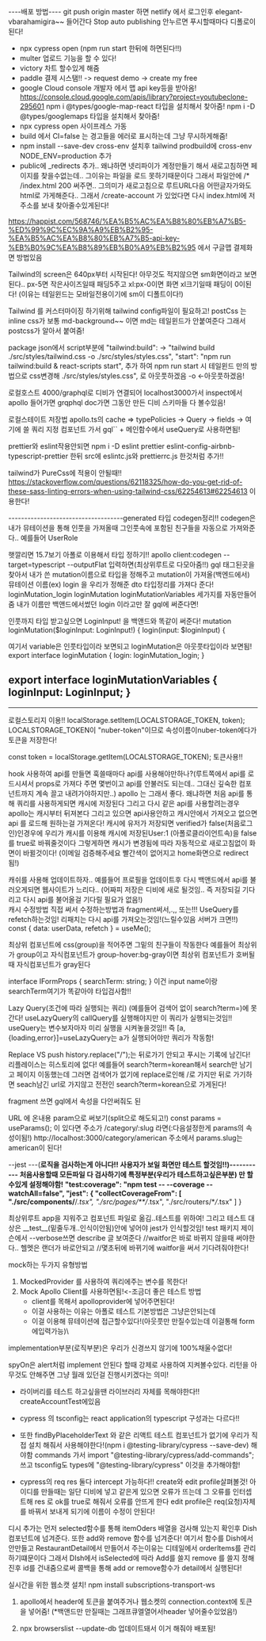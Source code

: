 ----배포 방법----
git push origin master 하면
netlify 에서 로그인후 elegant-vbarahamigira~~ 들어간다
Stop auto publishing 안누르면 푸시할때마다 디폴로이 된다!

- npx cypress open (npm run start 한뒤에 하면된다!!)
- multer 업로드 기능을 할 수 있다!
- victory 차트 할수있게 해줌
- paddle 결제 시스탬!! -> request demo -> create my free
- google Cloud console 개발자 에서 맵 api key등을 받아옴!
  https://console.cloud.google.com/apis/library?project=youtubeclone-295601
  npm i @types/google-map-react 타입을 설치해서 찾아줌!
  npm i -D @types/googlemaps 타입을 설치해서 찾아줌!
- npx cypress open 사이프레스 가동
- build 에서 CI=false 는 경고들을 에러로 표시하는데 그냥 무시하게해줌!
- npm install --save-dev cross-env 설치후 tailwind prodbuild에 cross-env NODE_ENV=production 추가
- public에 \_redirects 추가.. 왜냐하면 넷리파이가 계정만들기 해서 새로고침하면
  페이지를 찾을수없는데.. 그이유는 파일을 로드 못하기때문이다 그래서
  파일안에 /\* /index.html 200 써주면.. 그의미가 새로고침으로 루트URL다음 어떤글자가와도
  html로 가게해준다.. 그래서 /create-account 가 있었다면 다시 index.html에 저주소를 보내
  찾아줄수있게된다!

https://happist.com/568746/%EA%B5%AC%EA%B8%80%EB%A7%B5-%ED%99%9C%EC%9A%A9%EB%B2%95-%EA%B5%AC%EA%B8%80%EB%A7%B5-api-key-%EB%B0%9C%EA%B8%89%EB%B0%A9%EB%B2%95
에서 구글맵 결제화면 방법있음

Tailwind의 screen은 640px부터 시작된다!
아무것도 적지않으면 sm화면이라고 보면된다.. px-5면 작은사이즈일때 패딩5주고
xl:px-0이면 화면 xl크기일때 패딩이 0이된다!
(이유는 테일윈드는 모바일전용이기에 sm이 디폴트이다!)

Tailwind 를 커스터마이징 하기위해 tailwind config파일이 필요하고!
postCss 는 inline css가 보통 md-background~~
이면 md는 테일윈드가 안붙여준다 그래서 postcss가 알아서 붙여줌!

package json에서 script부분에
"tailwind:build": ->
"tailwind build ./src/styles/tailwind.css -o ./src/styles/styles.css",
"start": "npm run tailwind:build & react-scripts start",
추가 하여 npm run start 시 테일윈드 만의 방법으로
css변경해 ./src/styles/styles.css", 로 아웃풋하겠음 -o <-아웃풋하겠음!

로컬호스트 4000/graphql로 디비가 연결되어 localhost3000가서 inspect에서
apollo 들어가면 grqphql doc가면 그동안 만든 디비 스키마들 다 볼수있음!

로컬스테이트 저장법
apollo.ts의 cache => typePolicies -> Query -> fields -> 여기에 쓸 쿼리 지정
컴포넌트 가서 gql`` + 메인함수에서 useQuery로 사용하면됨!

prettier와 eslint작용안되면
npm i -D eslint prettier eslint-config-airbnb-typescript-prettier
한뒤 src에 eslintc.js와 prettierrc.js 한것처럼 추가!!

tailwind가 PureCss에 적용이 안될때!!
https://stackoverflow.com/questions/62118325/how-do-you-get-rid-of-these-sass-linting-errors-when-using-tailwind-css/62254613#62254613
이용한다!

------------------------------------generated 타입 codegen정리!!
codegen<global>은
내가 뮤테이션을 통해 인풋을 가져올때 그인풋속에 포함된 친구들을
자동으로 가져와준다.. 예를들어 UserRole

햇깔리면 15.7보기
아폴로 이용해서 타입 정하기!!
apollo client:codegen --target=typescript --outputFlat 입력하면(최상위루트로 다모아줌!!)
gql 태그된곳을 찾아서 내가 쓴 mutation이름으로 타입을 정해주고 mutation이 가져올(백엔드에서) 뮤테이션 이름(ex) login 을 우리가 정해준 dto 타입정리를 가져다 준다! loginMutation_login loginMutation loginMutationVariables 세가지를 자동만들어줌 내가 이름만 백앤드에서썼던 login 이라고만 잘 gql에 써준다면!

인풋까지 타입 받고싶으면 LoginInput! 을 백앤드와 똑같이 써준다!
mutation loginMutation($loginInput: LoginInput!) {
login(input: $loginInput) {

여기서 variable은 인풋타입이라 보면되고
loginMutation은 아웃풋타입이라 보면됨!
export interface loginMutation {
login: loginMutation_login;
}

export interface loginMutationVariables {
loginInput: LoginInput;
}
--

---

로컬스토리지 이용!!
localStorage.setItem(LOCALSTORAGE_TOKEN, token);
LOCALSTORAGE_TOKEN이 "nuber-token"이므로 속성이름이nuber-token에다가
토큰을 저장한다!

const token = localStorage.getItem(LOCALSTORAGE_TOKEN);
토큰사용!!

hook 사용하여 api를 만들면
훅쓸때마다 api를 사용해야만하나?(루트쪽에서
api를 로드시셔서 props로 가져다 주면 몇번이고
api를 안불러도 되는데.. 그대신 깊숙한 컴포넌트까지
계속 끌고 내려가야하지만..)
apollo 는 그래서 좋다. 왜냐하면 처음 api를 통해
쿼리를 사용하게되면 캐시에 저장된다 그리고 다시 같은 api를
사용할려는경우 apollo는 캐시부터 뒤져본다 그리고 있으면 api사용안하고
캐시안에서 가져오고 없으면 api 를 로드해 원하는걸 가져온다!
캐시에 유저가 저장되면 verified가 false(처음로그인)인경우에
우리가 캐시를 이용해 캐시에 저장된User:1 (아폴로클라이언트속)을 false를
true로 바꿔줄것이다 그렇게하면 캐시가 변경됨에 따라 자동적으로 새로고침없이
화면이 바뀔것이다! (이메일 검증해주세요 빨간색이 없어지고 home화면으로 redirect됨!)

캐쉬를 사용해 업데이트하자.. 예를들어 프로필을 업데이트후 다시
백앤드에서 api를 불러오게되면
웹사이트가 느리다..
(어짜피 저장은 디비에 새로 될것임.. 즉 저장되길 기다리고 다시
api를 불어올걸 기다릴 필요가 없음!)  
캐시 수정방법 직접 써서 수정하는방법과 fragment써서,.,,
또는!!!
UseQuery를 refetch하는것임!
리패치는 다시 api를 가져오는것임!(느릴수있음 서버가 크면!!)
const { data: userData, refetch } = useMe();

최상위 컴포넌트에 css(group)을 적어주면 그밑의 친구들이 작동한다
예를들어 최상위가 group이고 자식컴포넌트가 group-hover:bg-gray이면
최상위 컴포넌트가 호버될때 자식컴포넌트가 gray된다

interface IFormProps {
searchTerm: string;
}
이건 input name이랑 searchTerm여기가 똑같아야 타입검사함!!

Lazy Query(조건에 따라 실행되는 쿼리)
(예를들어 검색어 없이 search?term=)에 못간다!
useLazyQuery의 callQuery를 실행해야지만 이 쿼리가 실행되는것임!!
useQuery는 변수보자마자 미리 실행을 시켜놓을것임!!
즉 [a,{loading,error}]=useLazyQuery는 a가 실행되어야만 쿼리가 작동함!

Replace VS push
history.replace("/");는 뒤로가기 안되고 푸시는
기록에 남긴다! 리플레이스는 히스토리에 없다!
예를들어 search?term=korean해서 search만 남기고 페이지 이동했는데
그러면 검색어가 없기에 replace로인해 /로 가지만 뒤로 가기하면 seach남긴
url로 가지않고 전전인 search?term=korean으로 가게된다!

fragment 쓰면 gql에서 속성을 다안써줘도 된

URL 에 온내용 param으로 써보기(split으로 해도되고!)
const params = useParams<ICategoryParams>();
이 있다면 주소가 /category/:slug 라면(:다음설정한게 params의 속성이됨!)
http://localhost:3000/category/american 주소에서
params.slug는 american이 된다!

--jest
---(**로직을 검사하는게 아니다!! 사용자가 보일 화면만 테스트 할것임!!)-----------
처음사용할때 모든파일 다 검사하기에 특정부분(우리가 테스트하고싶은부분)
만 할수있게 설정해야함!
"test:coverage": "npm test -- --coverage --watchAll=false",
"jest": {
"collectCoverageFrom": [
"./src/components/**/_.tsx",
"./src/pages/\*\*/_.tsx",
"./src/routers/\*_/_.tsx"
]
}

최상위루트 app을 지워주고 컴포넌트 파일로 옮김..테스트를 위하여!
그리고 테스트 대상은 \_\_test\_\_(밑줄두개..인식이안됨)안에 넣어야 jest가 인식할것임!
test 패키지 제이슨에서 --verbose쓰면 describe 글 보여준다
//waitfor은 바로 바뀌지 않을때 써야한다.. 헬멧은 랜더가 바로안되고
//몇초뒤에 바뀌기에 waitfor을 써서 기다려줘야한다!

mock하는 두가지 유형방법

1. MockedProvider 를 사용하여 쿼리에주는 변수를 목한다!
2. Mock Apollo Client를 사용하면됨!<-조금더 좋은 테스트 방법
   - client를 목해서 apolloprovider에 넣어주면된다!
   - 이걸 사용하는 이유는 아폴로 테스트 기본방법은 그냥은안되는데
   - 이걸 이용해 뮤테이션에 접근할수있다!(아웃풋만 만질수있는데 이걸통해 form에입력가능)\

implementation부분(로직부분)은 우리가 신경쓰지 않기에 100%채울수없다!

spyOn은 alert처럼 implement 안된다 할때 강제로 사용하여 지켜볼수있다.
리턴을 아무것도 안해주면 그냥 월래 있던걸 진행시키겠다는 의미!

- 라이버리를 테스트 하고싶을땐 라이브러리 자체를 목해야한다!! createAccountTest에있음

- cypress 의 tsconfig는 react application의 typescript 구성과는 다르다!!
- 또한 findByPlaceholderText 와 같은 리액트 테스트 컴포넌트가 없기에 우리가
  직접 설치 해줘서 사용해야한다!(npm i @testing-library/cypress --save-dev) 해야함
  commands 가서 import "@testing-library/cypress/add-commands"; 쓰고
  tsconfig도 types에 "@testing-library/cypress" 이것을 추가해야함!
- cypress의 req res 둘다 intercept 가능하다!! create와 edit profile살펴볼것!
  아이디를 만들때는 일단 디비에 넣고 같은게 있으면 오류가 뜨는데 그 오류를 인터셉트해
  res 로 ok를 true로 해줘서 오류를 안뜨게 한다
  edit profile은 req(요청)자체를 바꿔서 보내게 되기에 이름이 수정이 안된다!

디시 추가는 먼저 selected함수를 통해 itemOders 배열을 검사해 있는지 확인후
Dish컴포넌트에 넘겨준다. 또한 add와 remove 함수를 넘겨준다! 여기서 함수를 Dish에서
안만들고 RestaurantDetail에서 만들어서 주는이유는 디테일에서 orderItems를 관리하기떄문이다
그래서 DIsh에서 isSelected에 따라 Add를 쓸지 remove 를 쓸지 정해진후 id를 건내줌으로써
콜백을 통해 add or remove함수가 detail에서 실행된다!

실시간을 위한 웹소캣 설치!
npm install subscriptions-transport-ws

1. apollo에서 header에 토큰을 붙여주거나 웹소켓의 connection.context에 토큰을 넣어줌!
   (\*백앤드만 만질때는 그래프큐엘열어서header 넣어줄수있었음!)

2. npx browserslist --update-db 업데이트돼서 이거 해줘야 배포됨!
